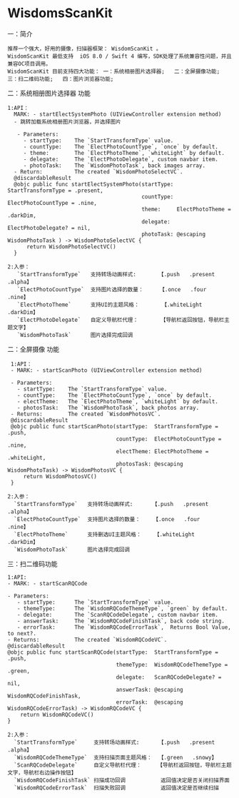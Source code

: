 # WisdomsScanKit

   一：简介
   
    推荐一个强大，好用的摄像，扫描器框架： WisdomScanKit 。
    WisdomScanKit 最低支持  iOS 8.0 / Swift 4 编写，SDK处理了系统兼容性问题，并且兼容OC项目调用。
    WisdomScanKit 目前支持四大功能： 一：系统相册图片选择器;   二：全屏摄像功能;   三：扫二维码功能;   四：图片浏览器功能;
        
  二：系统相册图片选择器 功能
  
    1:API：
      MARK: - startElectSystemPhoto (UIViewController extension method) 
      - 跳转加载系统相册图片浏览器，并选择图片
      
       - Parameters:
         - startType:    The `StartTransformType` value.                
         - countType:    The `ElectPhotoCountType`, `once` by default.  
         - theme:        The `ElectPhotoTheme`, `whiteLight` by default.
         - delegate:     The `ElectPhotoDelegate`, custom navbar item.
         - photoTask:    The `WisdomPhotoTask`, back images array.                     
      - Return:          The created `WisdomPhotoSelectVC`.
      @discardableResult
      @objc public func startElectSystemPhoto(startType: StartTransformType = .present,
                                              countType: ElectPhotoCountType = .nine,
                                              theme:     ElectPhotoTheme = .darkDim,
                                              delegate:  ElectPhotoDelegate? = nil,
                                              photoTask: @escaping WisdomPhotoTask ) -> WisdomPhotoSelectVC {
          return WisdomPhotoSelectVC()
      }

    2:入参：
       `StartTransformType`   支持转场动画样式:       【.push   .present   .alpha】
       `ElectPhotoCountType`  支持图片选择的数量：     【.once   .four      .nine】
       `ElectPhotoTheme`      支持UI的主题风格：       【.whiteLight    .darkDim】
       `ElectPhotoDelegate`   自定义导航栏代理：       【导航栏返回按钮，导航栏主题文字】
       `WisdomPhotoTask`      图片选择完成回调
       
   二：全屏摄像 功能
   
     1:API：
     - MARK: - startScanPhoto (UIViewController extension method) 

     - Parameters:
       - startType:    The `StartTransformType` value.                  
       - countType:    The `ElectPhotoCountType`, `once` by default.    
       - electTheme:   The `ElectPhotoTheme`, `whiteLight` by default.  
       - photosTask:   The `WisdomPhotoTask`, back photos array.        
     - Returns:        The created `WisdomPhotosVC`.
     @discardableResult
     @objc public func startScanPhoto(startType:  StartTransformType = .push,
                                      countType:  ElectPhotoCountType = .nine,
                                      electTheme: ElectPhotoTheme = .whiteLight,
                                      photosTask: @escaping WisdomPhotoTask) -> WisdomPhotosVC {
         return WisdomPhotosVC()
     }

    2:入参：
      `StartTransformType`   支持转场动画样式:      【.push   .present   .alpha】
      `ElectPhotoCountType`  支持图片选择的数量：    【.once   .four      .nine】
      `ElectPhotoTheme`      支持删选UI主题风格：    【.whiteLight     .darkDim】
      `WisdomPhotoTask`      图片选择完成回调

  三：扫二维码功能
    
    1:API:
    - MARK: - startScanRQCode
    
    - Parameters:
       - startType:      The `StartTransformType` value.               
       - themeType:      The `WisdomRQCodeThemeType`, `green` by default.
       - delegate:       The `ScanRQCodeDelegate`, custom navbar item.
       - answerTask:     The `WisdomRQCodeFinishTask`, back code string.  
       - errorTask:      The `WisdomRQCodeErrorTask`,  Returns Bool Value, to next?.             
    - Returns:           The created `WisdomRQCodeVC`.
    @discardableResult
    @objc public func startScanRQCode(startType:  StartTransformType = .push,
                                      themeType:  WisdomRQCodeThemeType = .green,
                                      delegate:   ScanRQCodeDelegate? = nil,
                                      answerTask: @escaping WisdomRQCodeFinishTask,
                                      errorTask:  @escaping WisdomRQCodeErrorTask) -> WisdomRQCodeVC {
        return WisdomRQCodeVC()
    }

    2:入参：
      `StartTransformType`     支持转场动画样式:      【.push   .present   .alpha】
      `WisdomRQCodeThemeType`  支持扫描页面主题风格：  【.green   .snowy】
      `ScanRQCodeDelegate`     自定义导航栏代理：     【导航栏返回按钮，导航栏主题文字，导航栏右边操作按钮】
      `WisdomRQCodeFinishTask` 扫描成功回调           返回值决定是否关闭扫描界面
      `WisdomRQCodeErrorTask`  扫描失败回调           返回值决定是否继续扫描
  
       
